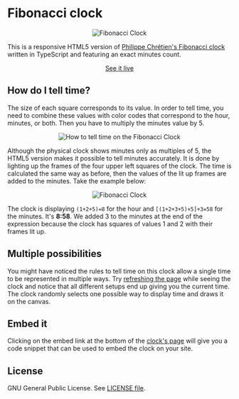 # Fibonacci clock

<p align="center">
  <img src="https://s3.amazonaws.com/tts.files/fibonacci-clock.gif" alt="Fibonacci Clock"/>
</p>

This is a responsive HTML5 version of [Philippe Chrétien's Fibonacci clock](https://www.kickstarter.com/projects/basbrun/fibonacci-clock-an-open-source-clock-for-nerds-wit?ref=category_newest) written in TypeScript and featuring an exact minutes count.

<p align="center">
   <a href="https://fibonacci.thiago.work">See it live</a> 
</p>

## How do I tell time?

The size of each square corresponds to its value. In order to tell time, you need to combine these values with color codes that correspond to the hour, minutes, or both. Then you have to multiply the minutes value by 5.

<p align="center">
  <img src="https://s3.amazonaws.com/tts.files/how-to-tell-time.png" alt="How to tell time on the Fibonacci Clock"/>
</p>

Although the physical clock shows minutes only as multiples of 5, the HTML5 version makes it possible to tell minutes accurately. It is done by lighting up the frames of the four upper left squares of the clock. The time is calculated the same way as before, then the values of the lit up frames are added to the minutes. Take the example below:

<p align="center">
  <img src="https://s3.amazonaws.com/tts.files/exact-minutes-display.png" alt="Fibonacci Clock"/>
</p>

The clock is displaying `(1+2+5)=8` for the hour and `[(1+2+3+5)×5]+3=58` for the minutes. It's **8:58**. We added 3 to the minutes at the end of the expression because the clock has squares of values 1 and 2 with their frames lit up.


## Multiple possibilities

You might have noticed the rules to tell time on this clock allow a single time to be represented in multiple ways. Try [refreshing the page](https://fibonacci.thiago.work) while seeing the clock and notice that all different setups end up giving you the current time. The clock randomly selects one possible way to display time and draws it on the canvas.

## Embed it

Clicking on the embed link at the bottom of the [clock's page](https://fibonacci.thiago.work) will give you a code snippet that can be used to embed the clock on your site.

## License

GNU General Public License. See [LICENSE file](https://github.com/thiagotts/fibonacci-clock/blob/master/LICENSE).

